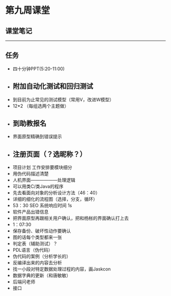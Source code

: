 # 第九周课堂

## 课堂笔记

--- 
## 任务
+ 四十分钟PPT(5:20-11:00)
+ ## 附加自动化测试和回归测试
+ 到目前为止常见的测试模型（常用V，改进W模型）
+ 12*2 （每组选两个主题做）
+ ## 到助教报名
+ 界面原型精确到错误提示
+ ## 注册页面（？选昵称？）
+ 项目计划 工作安排要模块细分
+ 用伪代码描述清楚
+ 人机界面——————处理逻辑
+ 可以用类C/类Java的程序
+ 先去看面向对象的分析设计方法（46：40）
+ 详细的细化的流程图（选择，分支，循环）
+ 53：30 SEO 系统响应时间 1s
+ 软件产品出错信息
+ 把界面原型再跟相关用户确认，把和杨枨的界面确认打上去
+ 1：07:30
+ 保存备份、破坏性动作要确认
+ 图的话每个类型都来一张
+ 判定表（辅助测试）？
+ PDL语言（伪代码）
+ 伪代码的案例（分析学长的）
+ 反编译出来的内容去分析
+ 找一小段对特定数据处理过程的内容，画Jaskcon
+ 数据字典的更新（和唐敏敏）
+ 后端问老师
+ 接口